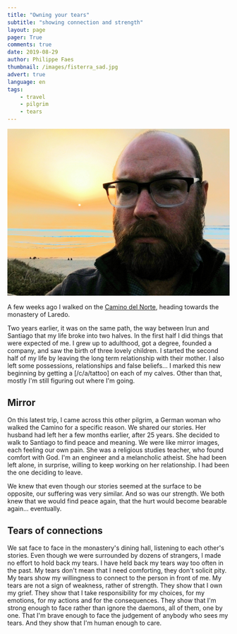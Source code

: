 ```yaml
---
title: "Owning your tears"
subtitle: "showing connection and strength"
layout: page
pager: True
comments: true
date: 2019-08-29
author: Philippe Faes
thumbnail: /images/fisterra_sad.jpg
advert: true
language: en
tags:
    - travel
    - pilgrim
    - tears
---
```



![At Fisterra, being sad](/images/fisterra_sad.jpg) 

A few weeks ago I walked on the [Camino del Norte](https://www.pilgrim.es/en/northern-way/), heading towards the monastery of Laredo. 

Two years earlier, it was on the same path, the way between Irun and Santiago that my life broke into two halves. In the first half I did things that were expected of me. I grew up to adulthood, got a degree, founded a company, and saw the birth of three lovely children.
I started the second half of my life by leaving the long term relationship with their mother. I also left some possessions, relationships and false beliefs... I marked this new beginning by getting a [/c/a/tattoo] on each of my calves. Other than that, mostly I'm still figuring out where I'm going.

## Mirror

On this latest trip, I came across this other pilgrim, a German woman who walked the Camino for a specific reason. We shared our stories. Her husband had left her a few months earlier, after 25 years. She decided to walk to Santiago to find peace and meaning.
We were like mirror images, each feeling our own pain.
She was a religious studies teacher, who found comfort with God. I'm an engineer and a melancholic atheist.
She had been left alone, in surprise, willing to keep working on her relationship. I had been the one deciding to leave.

We knew that even though our stories seemed at the surface to be opposite, our suffering was very similar. And so was our strength. We both knew that we would find peace again, that the hurt would become bearable again... eventually.

## Tears of connections

We sat face to face in the monastery's dining hall, listening to each other's stories. Even though we were surrounded by dozens of strangers, I made no effort to hold back my tears. I have held back my tears way too often in the past. My tears don't mean that I need comforting, they don't solicit pity. My tears show my willingness to connect to the person in front of me. My tears are not a sign of weakness, rather of strength. They show that I own my grief. They show that I take responsibility for my choices, for my emotions, for my actions and for the consequences. They show that I'm strong enough to face rather than ignore the daemons, all of them, one by one. That I'm brave enough to face the judgement of anybody who sees my tears. And they show that I'm human enough to care.
